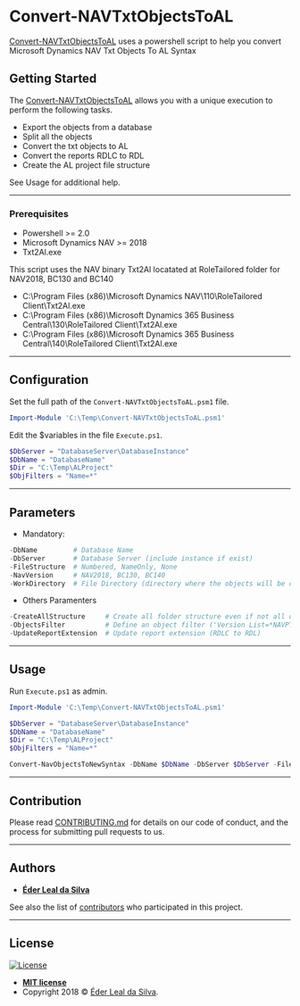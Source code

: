 # Convert-NAVTxtObjectsToAL
[Convert-NAVTxtObjectsToAL](https://github.com/ederlealsilva/Convert-NAVTxtObjectsToAL) uses a powershell script to help you convert Microsoft Dynamics NAV Txt Objects To AL Syntax

## Getting Started
The [Convert-NAVTxtObjectsToAL](https://github.com/ederlealsilva/Convert-NAVTxtObjectsToAL) allows you with a unique execution to perform the following tasks.
* Export the objects from a database
* Split all the objects
* Convert the txt objects to AL
* Convert the reports RDLC to RDL
* Create the AL project file structure

See Usage for additional help.

---

### Prerequisites
* Powershell >= 2.0
* Microsoft Dynamics NAV >= 2018
* Txt2Al.exe

This script uses the NAV binary Txt2Al locatated at RoleTailored folder for NAV2018, BC130 and BC140
 - C:\Program Files (x86)\Microsoft Dynamics NAV\110\RoleTailored Client\Txt2Al.exe
 - C:\Program Files (x86)\Microsoft Dynamics 365 Business Central\130\RoleTailored Client\Txt2Al.exe
 - C:\Program Files (x86)\Microsoft Dynamics 365 Business Central\140\RoleTailored Client\Txt2Al.exe

---

## Configuration
Set the full path of the `Convert-NAVTxtObjectsToAL.psm1` file.
```powershell
Import-Module 'C:\Temp\Convert-NAVTxtObjectsToAL.psm1'
```

Edit the $variables in the file `Execute.ps1`.
```powershell
$DbServer = "DatabaseServer\DatabaseInstance"
$DbName = "DatabaseName"
$Dir = "C:\Temp\ALProject"
$ObjFilters = "Name=*"
```

---

## Parameters
* Mandatory:
```powershell
-DbName         # Database Name
-DbServer       # Database Server (include instance if exist)
-FileStructure  # Numbered, NameOnly, None
-NavVersion     # NAV2018, BC130, BC140
-WorkDirectory  # File Directory (directory where the objects will be created)
```

* Others Paramenters
```powershell
-CreateAllStructure     # Create all folder structure even if not all object type were created
-ObjectsFilter          # Define an object filter ('Version List=*NAVPT*')
-UpdateReportExtension  # Update report extension (RDLC to RDL)
```

---

## Usage
Run `Execute.ps1` as admin.

```powershell
Import-Module 'C:\Temp\Convert-NAVTxtObjectsToAL.psm1'

$DbServer = "DatabaseServer\DatabaseInstance"
$DbName = "DatabaseName"
$Dir = "C:\Temp\ALProject"
$ObjFilters = "Name=*"

Convert-NavObjectsToNewSyntax -DbName $DbName -DbServer $DbServer -FileStructure NameOnly -NavVersion BC130 -WorkDirectory $Dir -CreateAllStructure -ObjectsFilter $ObjFilters -UpdateReportExtension
```

---

## Contribution

Please read [CONTRIBUTING.md](https://github.com/ederlealsilva/Convert-NAVTxtObjectsToAL) for details on our code of conduct, and the process for submitting pull requests to us.

---

## Authors

* [**Éder Leal da Silva**](https://github.com/ederlealsilva)

See also the list of [contributors](https://github.com/ederlealsilva/Convert-NAVTxtObjectsToAL/contributors) who participated in this project.

---

## License

[![License](http://img.shields.io/:license-mit-blue.svg?style=flat-square)](http://badges.mit-license.org)

- **[MIT license](https://github.com/ederlealsilva/Convert-NAVTxtObjectsToAL/blob/master/LICENSE)**
- Copyright 2018 © <a href="https://github.com/ederlealsilva/" target="_blank">Éder Leal da Silva</a>.
